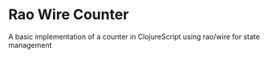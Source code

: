 # Rao Wire Counter

A basic implementation of a counter in ClojureScript using rao/wire for state management
